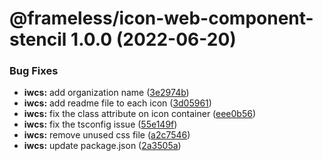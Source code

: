 # @frameless/icon-web-component-stencil 1.0.0 (2022-06-20)


### Bug Fixes

* **iwcs:** add organization name ([3e2974b](https://github.com/frameless/opengemeenten-iconset/commit/3e2974b6d26e567cba5971e1abc9772ee93223fd))
* **iwcs:** add readme file to each icon ([3d05961](https://github.com/frameless/opengemeenten-iconset/commit/3d05961ad1d798b782beb8f9e55ba393c86b4aff))
* **iwcs:** fix the class attribute on icon container ([eee0b56](https://github.com/frameless/opengemeenten-iconset/commit/eee0b565955a1da084ccbfc9f360a1df94a229d7))
* **iwcs:** fix the tsconfig issue ([55e149f](https://github.com/frameless/opengemeenten-iconset/commit/55e149fcc372ee8f3fa5d7592389bea19e27a0bb))
* **iwcs:** remove unused css file ([a2c7546](https://github.com/frameless/opengemeenten-iconset/commit/a2c75461ad20d9502f836f7a73ee0f5b0ea28421))
* **iwcs:** update package.json ([2a3505a](https://github.com/frameless/opengemeenten-iconset/commit/2a3505a30a7b3f6fbc0bcf76a4aa552d1ac6bb90))
